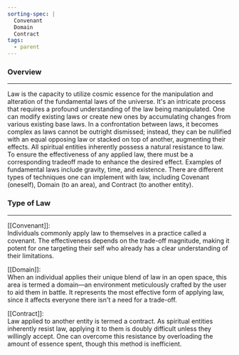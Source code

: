 ```yaml
---
sorting-spec: |
  Convenant
  Domain
  Contract
tags:
  - parent
---
```


### Overview  
---  
Law is the capacity to utilize cosmic essence for the manipulation and alteration of the fundamental laws of the universe. It's an intricate process that requires a profound understanding of the law being manipulated. One can modify existing laws or create new ones by accumulating changes from various existing base laws. In a confrontation between laws, it becomes complex as laws cannot be outright dismissed; instead, they can be nullified with an equal opposing law or stacked on top of another, augmenting their effects. All spiritual entities inherently possess a natural resistance to law. To ensure the effectiveness of any applied law, there must be a corresponding tradeoff made to enhance the desired effect. Examples of fundamental laws include gravity, time, and existence. There are different types of techniques one can implement with law, including Covenant (oneself), Domain (to an area), and Contract (to another entity).  
  
### Type of Law  
---  
[[Convenant]]:  
Individuals commonly apply law to themselves in a practice called a covenant. The effectiveness depends on the trade-off magnitude, making it potent for one targeting their self who already has a clear understanding of their limitations.  
  
[[Domain]]:  
When an individual applies their unique blend of law in an open space, this area is termed a domain—an environment meticulously crafted by the user to aid them in battle. It represents the most effective form of applying law, since it affects everyone there isn't a need for a trade-off.  
  
[[Contract]]:  
Law applied to another entity is termed a contract. As spiritual entities inherently resist law, applying it to them is doubly difficult unless they willingly accept. One can overcome this resistance by overloading the amount of essence spent, though this method is inefficient.